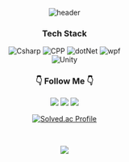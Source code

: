 <div align="center">

  ![header](https://capsule-render.vercel.app/api?type=venom&color=auto&height=300&section=header&text=KimSoYeon&desc=Game%20Client%20Programmer&fontSize=60&fontColor=000000)

</div>

<div align="center">

### Tech Stack
<img alt="Csharp" src ="https://img.shields.io/badge/C%23-39477F.svg?&style=for-the-badge&logo=Csharp&logoColor=white"/>
<img alt="CPP" src ="https://img.shields.io/badge/C%2B%2B-00599C.svg?&style=for-the-badge&logo=c%2B%2B&&logoColor=white"/>
<img alt="dotNet" src ="https://img.shields.io/badge/.NET-512BD4.svg?&style=for-the-badge&logo=dotnet&logoColor=white"/>
<img alt="wpf" src ="https://img.shields.io/badge/WPF-3484D2.svg?&style=for-the-badge"/>
<br>

<img alt="Unity" src ="https://img.shields.io/badge/Unity-000000.svg?&style=for-the-badge&logo=Unity&logoColor=white"/>
<br>

<h3 align="center">👇 Follow Me 👇</h3>
<p align="center">
  <a href="https://velog.io/@ooo1324"><img src="https://img.shields.io/badge/Blog-11B48A?style=for-the-badge&logo=Vimeo&logoColor=white&link=https://velog.io/@ooo1324"/></a>
<a href="mailto:rlathrkd1324@gmail.com"><img src="https://img.shields.io/badge/Gmail-d14836?style=for-the-badge&logo=Gmail&logoColor=white&link=rlathrkd1324@gmail.com"/></a>
<a href="https://ooo1324.itch.io/"><img src="https://img.shields.io/badge/itch.io-FA5C5C?style=for-the-badge&logo=itchdotio&logoColor=white&link=https://ooo1324.itch.io/"/></a>
<br>

[![Solved.ac Profile](http://mazassumnida.wtf/api/v2/generate_badge?boj=ooo1324)](https://solved.ac/ooo1324/)
 
<br>

<p align="center">
<a href="https://hits.seeyoufarm.com"><img src="https://hits.seeyoufarm.com/api/count/incr/badge.svg?url=https%3A%2F%2Fgithub.com%2Fooo1324&count_bg=%2379C83D&title_bg=%23555555&icon=github.svg&icon_color=%23E7E7E7&title=hits&edge_flat=false"/></a>
</p>

</div>
